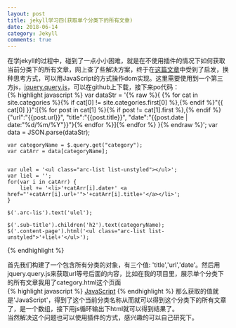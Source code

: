 ```yaml
---
layout: post
title: jekyll学习四(获取单个分类下的所有文章)
date: 2018-06-14
category: Jekyll
comments: true
---
```


在学jekyll的过程中，碰到了一点小小困难，就是在不使用插件的情况下如何获取当前分类下的所有文章，网上查了些解决方案，终于在[这篇文章](https://segmentfault.com/a/1190000000406017#articleHeader3)中受到了启发，换种思考方式，可以用JavaScript的方式操作dom实现。这里需要使用到一个第三方js，[jquery.query.js](https://gist.github.com/bdimcheff/2975441)，可以在github上下载，接下来po代码：  
{% highlight javascript %}
var dataStr = '{% raw %}{ {% for cat in site.categories %}{% if cat[0] != site.categories.first[0] %},{% endif %}"{{ cat[0] }}":[{% for post in cat[1] %}{% if post != cat[1].first %},{% endif %}{"url":"{{post.url}}", "title":"{{post.title}}", "date":"{{post.date | date:"%d/%m/%Y"}}"}{% endfor %}]{% endfor %} }{% endraw %}';
    var data = JSON.parse(dataStr);

    var categoryName = $.query.get("category");
    var catArr = data[categoryName];


    var ulel = '<ul class="arc-list list-unstyled"></ul>';
    var liel = '';
    for(var i in catArr) {
        liel += '<li>'+catArr[i].date+' <a href="'+catArr[i].url+'">'+catArr[i].title+'</a></li>';
    }

    $('.arc-lis').text('ulel');

    $('.sub-title').children('h2').text(categoryName);
    $('.content-page').html('<ul class="arc-list list-unstyled">'+liel+'</ul>');
{% endhighlight %}

首先我们构建了一个包含所有分类的对象，有三个值: 'title','url','date'。然后用jquery.query.js来获取url等号后面的内容，比如在我的项目里，展示单个分类下的所有文章我用了category.html这个页面  
{% highlight javascript %}
<a href='/category.html?category=JavaScript'>JavaScript</a>
{% endhighlight %}
那么获取的值就是'JavaScript'，得到了这个当前分类名称从而就可以得到这个分类下的所有文章了，是一个数组，接下用js循环输出下html就可以得到结果了。  
当然解决这个问题也可以使用插件的方式，感兴趣的可以自己研究下。
